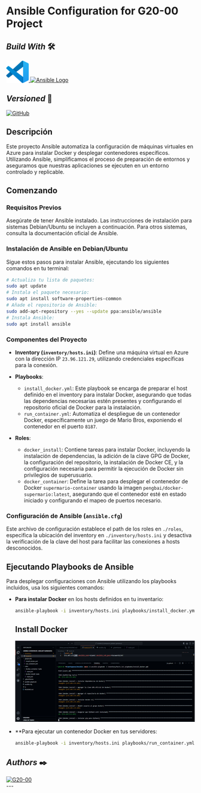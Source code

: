 # Ansible Configuration for G20-00 Project
## **_Build With_** 🛠️

<div style="text-align: left">
    <p>
        <a href="https://code.visualstudio.com" target="_blank"> 
            <img alt="VSCode" src="https://raw.githubusercontent.com/devicons/devicon/55609aa5bd817ff167afce0d965585c92040787a/icons/vscode/vscode-original.svg" height="60" width="60" style="vertical-align: bottom;">
        </a>
        <a href="https://www.ansible.com" target="_blank">
            <img src="https://www.ansible.com/images/project-logos/ansible-core.svg" width="60" alt="Ansible Logo" style="vertical-align: bottom;">
        </a>
    </p>
</div>




## **_Versioned_** 📌

<div style="text-align: left">
    <a href="https://github.com/" target="_blank"> <img src="https://img.icons8.com/fluency-systems-filled/344/ffffff/github.png" height="60" width = "60" alt="GitHub"></a>
</div>

## Descripción

Este proyecto Ansible automatiza la configuración de máquinas virtuales en Azure para instalar Docker y desplegar contenedores específicos. Utilizando Ansible, simplificamos el proceso de preparación de entornos y aseguramos que nuestras aplicaciones se ejecuten en un entorno controlado y replicable.

## Comenzando

### Requisitos Previos

Asegúrate de tener Ansible instalado. Las instrucciones de instalación para sistemas Debian/Ubuntu se incluyen a continuación. Para otros sistemas, consulta la documentación oficial de Ansible.

### Instalación de Ansible en Debian/Ubuntu

Sigue estos pasos para instalar Ansible, ejecutando los siguientes comandos en tu terminal:

```bash
# Actualiza tu lista de paquetes:
sudo apt update
# Instala el paquete necesario:
sudo apt install software-properties-common
# Añade el repositorio de Ansible:
sudo add-apt-repository --yes --update ppa:ansible/ansible
# Instala Ansible:
sudo apt install ansible
```

### Componentes del Proyecto

- **Inventory (`inventory/hosts.ini`)**: Define una máquina virtual en Azure con la dirección IP `23.96.121.29`, utilizando credenciales específicas para la conexión.

- **Playbooks**:
  - `install_docker.yml`: Este playbook se encarga de preparar el host definido en el inventory para instalar Docker, asegurando que todas las dependencias necesarias estén presentes y configurando el repositorio oficial de Docker para la instalación.
  - `run_container.yml`: Automatiza el despliegue de un contenedor Docker, específicamente un juego de Mario Bros, exponiendo el contenedor en el puerto `8187`.

- **Roles**:
  - `docker_install`: Contiene tareas para instalar Docker, incluyendo la instalación de dependencias, la adición de la clave GPG de Docker, la configuración del repositorio, la instalación de Docker CE, y la configuración necesaria para permitir la ejecución de Docker sin privilegios de superusuario.
  - `docker_container`: Define la tarea para desplegar el contenedor de Docker `supermario-container` usando la imagen `pengbai/docker-supermario:latest`, asegurando que el contenedor esté en estado iniciado y configurando el mapeo de puertos necesario.

### Configuración de Ansible (`ansible.cfg`)

Este archivo de configuración establece el path de los roles en `./roles`, especifica la ubicación del inventory en `./inventory/hosts.ini` y desactiva la verificación de la clave del host para facilitar las conexiones a hosts desconocidos.

## Ejecutando Playbooks de Ansible

Para desplegar configuraciones con Ansible utilizando los playbooks incluidos, usa los siguientes comandos:

- **Para instalar Docker** en los hosts definidos en tu inventario:
  
  ```bash
  ansible-playbook -i inventory/hosts.ini playbooks/install_docker.yml
  ```
  ## Install Docker
    ![image](Img/Instalar_docker.png)
- **Para ejecutar un contenedor Docker en tus servidores:
  ```bash
  ansible-playbook -i inventory/hosts.ini playbooks/run_container.yml
  ```
## **_Authors_** ✒️

<div style="text-align: left">
    <a href="https://github.com/G20-00" target="_blank"> <img alt="G20-00" src="https://images.weserv.nl/?url=https://avatars.githubusercontent.com/u/70019070?v=4&h=60&w=60&fit=cover&mask=circle"></a>
</div>
---
